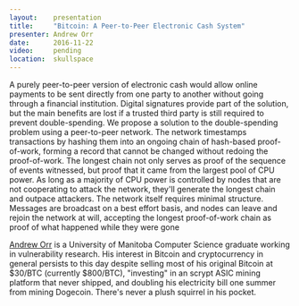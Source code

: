 ```yaml
---
layout:    presentation
title:     "Bitcoin: A Peer-to-Peer Electronic Cash System"
presenter: Andrew Orr
date:      2016-11-22
video:     pending
location:  skullspace
---
```


A purely peer-to-peer version of electronic cash would allow online payments to be sent directly from one party to another without going through a financial institution. Digital signatures provide part of the solution, but the main benefits are lost if a trusted third party is still required to prevent double-spending. We propose a solution to the double-spending problem using a peer-to-peer network. The network timestamps transactions by hashing them into an ongoing chain of hash-based proof-of-work, forming a record that cannot be changed without redoing the proof-of-work. The longest chain not only serves as proof of the sequence of events witnessed, but proof that it came from the largest pool of CPU power. As long as a majority of CPU power is controlled by nodes that are not cooperating to attack the network, they'll generate the longest chain and outpace attackers. The network itself requires minimal structure. Messages are broadcast on a best effort basis, and nodes can leave and rejoin the network at will, accepting the longest proof-of-work chain as proof of what happened while they were gone

[Andrew Orr](https://twitter.com/xorrbit) is a University of Manitoba Computer Science graduate working in vulnerability research. His interest in Bitcoin and cryptocurrency in general persists to this day despite selling most of his original Bitcoin at $30/BTC (currently $800/BTC), "investing" in an scrypt ASIC mining platform that never shipped, and doubling his electricity bill one summer from mining Dogecoin. There's never a plush squirrel in his pocket.
